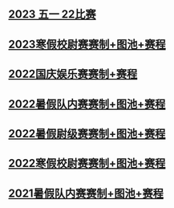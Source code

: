 

## [2023 五一 22比赛](https://docs.qq.com/sheet/DYXdiV3dDb3Nvb2dK?ADPUBNO=27303&ADSESSION=1683416203&ADTAG=CLIENT.QQ.5971_.0&ADUIN=2577149050&tdsourcetag=s_pcqq_send_grpfile&tab=BB08J2)
## [2023寒假校尉赛赛制+图池+赛程](https://docs.qq.com/sheet/DQ3NDYldqWGd2WGZ3?tdsourcetag=s_macqq_grpfile&tab=BB08J2)


## [2022国庆娱乐赛赛制+赛程](https://docs.qq.com/sheet/DQ0hCakZJR1FxelZr?tdsourcetag=s_macqq_grpfile&tab=BB08J2)


## [2022暑假队内赛赛制+图池+赛程](https://docs.qq.com/sheet/DQ1h2T3V4QldWUUlm?tdsourcetag=s_macqq_grpfile&tab=BB08J2)


## [2022暑假尉级赛赛制+图池+赛程](https://docs.qq.com/sheet/DQ1p0T0RmR1BNSURP?tdsourcetag=s_macqq_grpfile&tab=BB08J2)

## [2022寒假校尉赛赛制+图池+赛程](https://docs.qq.com/sheet/DQ0dKbUtYcm1ldllm?tdsourcetag=s_macqq_grpfile&tab=BB08J2)


## [2021暑假队内赛赛制+图池+赛程](https://docs.qq.com/sheet/DSFVmTnRMSGFIVk96?tdsourcetag=s_macqq_grpfile&tab=BB08J2)